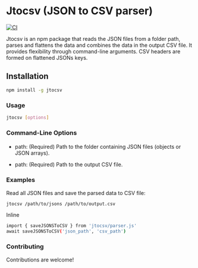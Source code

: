 # Jtocsv (JSON to CSV parser)

[![CI](https://github.com/Valiantsin2021/jtocsv/actions/workflows/ci.yml/badge.svg)](https://github.com/Valiantsin2021/jtocsv/actions/workflows/ci.yml)

Jtocsv is an npm package that reads the JSON files from a folder path, parses and flattens the data and combines the data in the output CSV file. It provides flexibility through command-line arguments. CSV headers are formed on flattened JSONs keys.

## Installation

```bash
npm install -g jtocsv
```

### Usage

```bash
jtocsv [options]
```

### Command-Line Options

#### 

- path: (Required) Path to the folder containing JSON files (objects or JSON arrays).

- path: (Required) Path to the output CSV file.

  
### Examples

Read all JSON files and save the parsed data to CSV file:

```bash
jtocsv /path/to/jsons /path/to/output.csv
```

Inline

```bash
import { saveJSONSToCSV } from 'jtocsv/parser.js'
await saveJSONSToCSV('json_path', 'csv_path')
```

### Contributing

Contributions are welcome! 
